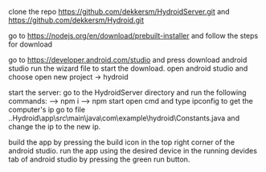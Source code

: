 clone the repo https://github.com/dekkersm/HydroidServer.git
and https://github.com/dekkersm/Hydroid.git

go to https://nodejs.org/en/download/prebuilt-installer and follow the steps for download

go to https://developer.android.com/studio and press download android studio
run the wizard file to start the download.
open android studio and choose open new project -> hydroid

start the server:
go to the HydroidServer directory and run the following commands:
--> npm i
--> npm start
open cmd and type ipconfig to get the computer's ip
go to file ..Hydroid\app\src\main\java\com\example\hydroid\Constants.java and change the ip to the new ip.


build the app by pressing the build icon in the top right corner of the android studio.
run the app using the desired device in the running devides tab of android studio by pressing the green run button.
